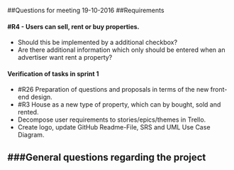 ##Questions for meeting 19-10-2016
##Requirements
#### #R4 - Users can sell, rent or buy properties.
- Should this be implemented by a additional checkbox?
- Are there additional information which only should be entered when an advertiser want rent a property?

#### Verification of tasks in sprint 1
- #R26 Preparation of questions and proposals in terms of the new front-end design.
- #R3 House as a new type of property, which can by bought, sold and rented.
- Decompose user requirements to stories/epics/themes in Trello.
- Create logo, update GitHub Readme-File, SRS and UML Use Case Diagram.

###General questions regarding the project
- 
